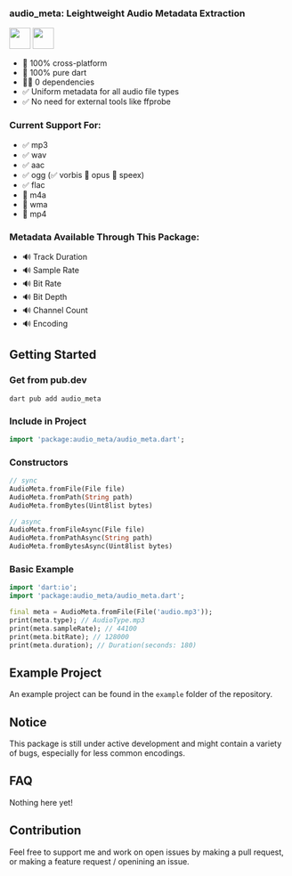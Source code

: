 ### audio_meta: Leightweight Audio Metadata Extraction

<a href="https://www.paypal.com/donate/?hosted_button_id=T4TYU28529KSL"><img src="https://raw.githubusercontent.com/andreostrovsky/donate-with-paypal/925c5a9e397363c6f7a477973fdeed485df5fdd9/blue.svg" height="38"/></a>&nbsp;<a href="https://ko-fi.com/S6S7SIR1N"><img src="https://ko-fi.com/img/githubbutton_sm.svg" height="38"/></a>

* 💯 100% cross-platform
* 💯 100% pure dart
* 🙅‍♂️ 0 dependencies
* ✅ Uniform metadata for all audio file types
* ✅ No need for external tools like ffprobe

### Current Support For:
* ✅ mp3
* ✅ wav
* ✅ aac
* ✅ ogg (✅ vorbis 🚧 opus 🚧 speex)
* ✅ flac
* 🚧 m4a
* 🚧 wma
* 🚧 mp4

### Metadata Available Through This Package:
* 🔊 Track Duration
* 🔊 Sample Rate
* 🔊 Bit Rate
* 🔊 Bit Depth
* 🔊 Channel Count
* 🔊 Encoding

## Getting Started
### Get from pub.dev
```
dart pub add audio_meta
```

### Include in Project
```dart
import 'package:audio_meta/audio_meta.dart';
```

### Constructors
```dart
// sync
AudioMeta.fromFile(File file)
AudioMeta.fromPath(String path)
AudioMeta.fromBytes(Uint8list bytes)

// async
AudioMeta.fromFileAsync(File file)
AudioMeta.fromPathAsync(String path)
AudioMeta.fromBytesAsync(Uint8list bytes)
```

### Basic Example
```dart
import 'dart:io';
import 'package:audio_meta/audio_meta.dart';

final meta = AudioMeta.fromFile(File('audio.mp3'));
print(meta.type); // AudioType.mp3
print(meta.sampleRate); // 44100
print(meta.bitRate); // 128000
print(meta.duration); // Duration(seconds: 180)
```

## Example Project
An example project can be found in the `example` folder of the repository.

## Notice
This package is still under active development and might contain a variety of bugs,
especially for less common encodings. 

## FAQ
Nothing here yet!

## Contribution
Feel free to support me and work on open issues by making a pull request,
or making a feature request / openining an issue.
